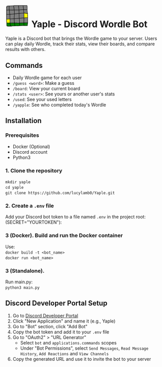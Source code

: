 <h1>
   <img src="https://github.com/lucylamb0/Yaple/blob/master/assets/Yapple.png" width="75" /> 
   Yaple - Discord Wordle Bot
</h1>

Yaple is a Discord bot that brings the Wordle game to your server. Users can play daily Wordle, track their stats, view their boards, and compare results with others. <br/>

## Commands

- Daily Wordle game for each user
- `/guess <word>`: Make a guess
- `/board`: View your current board
- `/stats <user>`: See yours or another user's stats
- `/used`: See your used letters
- `/yapple`: See who completed today's Wordle

## Installation

### Prerequisites

- Docker (Optional)
- Discord account
- Python3

### 1. Clone the repository
`mkdir yaple`<br/>
`cd yaple`<br/>
`git clone https://github.com/lucylamb0/Yaple.git`<br/>

### 2. Create a `.env` file

Add your Discord bot token to a file named `.env` in the project root: (SECRET="YOURTOKEN"):

### 3 (Docker). Build and run the Docker container
Use:<br/>`docker build -t <bot_name>`<br/>
`docker run <bot_name>`

### 3 (Standalone).
Run main.py: <br/>
`python3 main.py`

## Discord Developer Portal Setup

1. Go to [Discord Developer Portal](https://discord.com/developers/applications)
2. Click "New Application" and name it (e.g., Yaple)
3. Go to "Bot" section, click "Add Bot"
4. Copy the bot token and add it to your `.env` file
5. Go to "OAuth2" > "URL Generator"
   - Select `bot` and `applications.commands` scopes
   - Under "Bot Permissions", select `Send Messages`, `Read Message History`, `Add Reactions` and `View Channels`
6. Copy the generated URL and use it to invite the bot to your server
